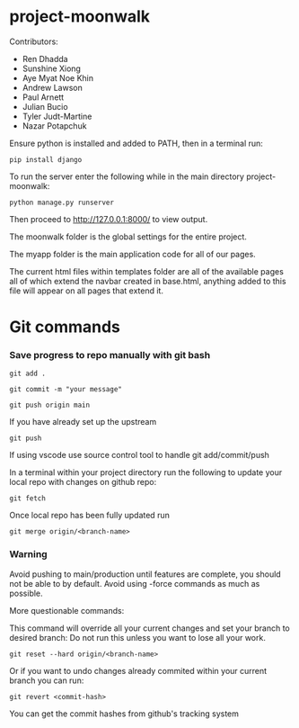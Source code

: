 # project-moonwalk

Contributors:
* Ren Dhadda
* Sunshine Xiong
* Aye Myat Noe Khin
* Andrew Lawson
* Paul Arnett
* Julian Bucio
* Tyler Judt-Martine
* Nazar Potapchuk

Ensure python is installed and added to PATH, then in a terminal run:
    
    pip install django

To run the server enter the following while in the main directory project-moonwalk:
  
    python manage.py runserver

Then proceed to http://127.0.0.1:8000/ to view output.

The moonwalk folder is the global settings for the entire project.

The myapp folder is the main application code for all of our pages.

The current html files within templates folder are all of the available pages
all of which extend the navbar created in base.html, anything added to this file will
appear on all pages that extend it.

# Git commands

### Save progress to repo manually with git bash

    git add .

    git commit -m "your message"

    git push origin main

If you have already set up the upstream

    git push

If using vscode use source control tool to handle git add/commit/push

In a terminal within your project directory run the following to update your local repo with changes on github repo:

    git fetch

Once local repo has been fully updated run

    git merge origin/<branch-name>

### Warning

Avoid pushing to main/production until features are complete,
you should not be able to by default.
Avoid using -force commands as much as possible.

More questionable commands:

This command will override all your current changes and set your branch to desired branch:
Do not run this unless you want to lose all your work.

    git reset --hard origin/<branch-name>

Or if you want to undo changes already commited within your current branch you can run:

    git revert <commit-hash>

You can get the commit hashes from github's tracking system

